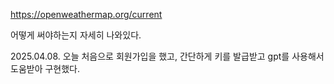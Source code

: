 https://openweathermap.org/current

어떻게 써야하는지 자세히 나와있다.

2025.04.08.
오늘 처음으로 회원가입을 했고, 간단하게 키를 발급받고 gpt를 사용해서 도움받아 구현했다.

